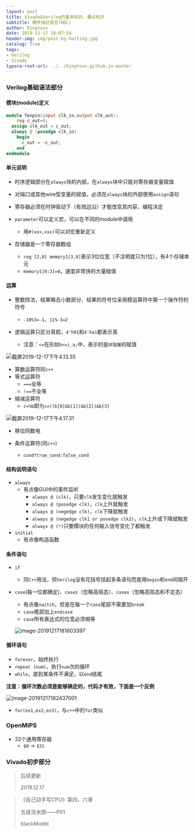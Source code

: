 ```yaml
---
layout: post
title: Vivado&Verilog的基本知识、要点知识
subtitle: 硬件描述语言(HDL)
author: Kingtous
date: 2019-12-17 18:07:54
header-img: img/post-bg-halting.jpg
catalog: True
tags:
- Verilog
- Vivado
typora-root-url: ../../Kingtous.github.io-master
---
```


### Verilog基础语法部分

#### 模块(module)定义

```verilog
module fenpin(input clk_in,output clk_out);
	reg c_out=0;
  assign clk_out = c_out;
  always @ (posedge clk_in)
  	begin
      c_out = ~c_out;
    end
endmodule
```

#### 单元说明

- 时序逻辑部分在`always`块的内部，在`always`块中只能对寄存器变量赋值
- 对端口或其他wire型变量的赋值，必须在`always`块的外部使用`assign`语句

- 寄存器必须在时钟驱动下（有效边沿）才能改变其内容，编程决定

- `parameter`可以定义宏，可以在不同的module中调用
    - 用`#(xxx,xxx)`可以对宏重新定义

- 存储器是一个寄存器数组
    - `reg [2,0] memory1[3,0]`表示3位位宽（不注明就只为1位），有4个存储单元
    - `memory1[0:3]=0`，速度非常快的大量赋值

#### 运算

- 整数除法，结果略去小数部分，结果的符号位采用模运算符中第一个操作符的符号
    - `-10%3=-1`、`11%-3=2`

- 逻辑运算只区分真假，`4'h01`和`4'ha1`都表示真
    - 注意：`<=`在形如`b<=i_a;`中，表示的是`非阻塞`的赋值

![截屏2019-12-17下午4.13.35](/img/unsorted/截屏2019-12-17下午4.13.35.png)

- 算数运算符同`c++`
- 等式运算符
    - `===`全等
    - `!==`不全等
- 缩减运算符
    - `c=%b`即为`c=((b[0]&b[1])&b[2])&b[3]`

![截屏2019-12-17下午4.17.31](/img/unsorted/截屏2019-12-17下午4.17.31.png)

- 移位同数电

- 条件运算符(同`c++`)
    - `cond?true_cond:false_cond`

#### 结构说明语句

- `always`
    - 有点像GUI中的事件监听
        - `always @ (clk)`，只要`clk`发生变化就触发
        - `always @ (posedge clk)`，`clk`上升就触发
        - `always @ (negedge clk)`，`clk`下降就触发
        - `always @ (negedge clk1 or posedge clk2)`，`clk`上升或下降就触发
        - `always @ (*)`只要模块的任何输入信号变化了都触发
- `initial`
    - 有点像构造函数

#### 条件语句

- `if`

    - 同`C++`用法，但`Verilog`没有花括号括起多条语句而是用`begin`和`end`间隔开

- `case`(每一位都确定)、`casez`（忽略高阻态）、`casex`（忽略高阻态和不定态）

    - 有点像`switch`，但是在每一个`case`尾部不需要加`break`
    - `case`尾部加上`endcase`
    - `case`所有表达式的位宽必须相等

    ![image-20191217181603397](/img/unsorted/image-20191217181603397.png)

#### 循环语句

- `forever`，始终执行
- `repeat (num)`，执行`num`次的循环
- `while`，直到某条件不满足，以`end`结尾

**注意：循环次数必须是能够确定的，代码才有效，下面是一个反例**

![image-20191217182437001](/img/unsorted/image-20191217182437001.png)

- `for(ex1,ex2,ex3)`，与`c++`中的`for`类似



### OpenMIPS

- 32个通用寄存器
    - `$0` $\to$ `$31`

### Vivado初步部分

> 后续更新
>
> 2019.12.17



> 《自己动手写CPU》第四、六章
>
> 五级流水图——P61
>
> blackModel











